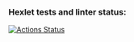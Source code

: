 ### Hexlet tests and linter status:
[![Actions Status](https://github.com/Mert0nys/python-project-49/actions/workflows/hexlet-check.yml/badge.svg)](https://github.com/Mert0nys/python-project-49/actions)